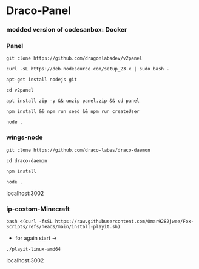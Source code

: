# Draco-Panel

### modded version of codesanbox: Docker

### Panel
```
git clone https://github.com/dragonlabsdev/v2panel
```
```
curl -sL https://deb.nodesource.com/setup_23.x | sudo bash -
```
```
apt-get install nodejs git
```
```
cd v2panel
```
```
apt install zip -y && unzip panel.zip && cd panel
```
```
npm install && npm run seed && npm run createUser
```
```
node .
```

### wings-node
```
git clone https://github.com/draco-labes/draco-daemon
```
```
cd draco-daemon
```
```
npm install
```
```
node .
```

localhost:3002



### ip-costom-Minecraft
```
bash <(curl -fsSL https://raw.githubusercontent.com/Omar9282jwee/Fox-Scripts/refs/heads/main/install-playit.sh)
```
- for again start ->
```
./playit-linux-amd64
```


localhost:3002
